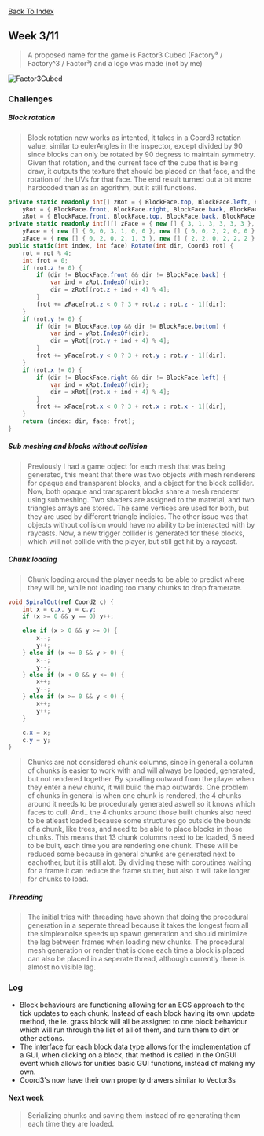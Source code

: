 [Back To Index](../index.md)

## Week 3/11

> A proposed name for the game is Factor3 Cubed (Factory³ / Factory^3 / Factor³) and a logo was made (not by me)


![Factor3Cubed](../images/factor3logo.png)

### Challenges
##### Block rotation
> Block rotation now works as intented, it takes in a Coord3 rotation value, similar to eulerAngles in the inspector, except divided by 90 since blocks can only be rotated by 90 degress to maintain symmetry. Given that rotation, and the current face of the cube that is being draw, it outputs the texture that should be placed on that face, and the rotation of the UVs for that face. The end result turned out a bit more hardcoded than as an agorithm, but it still functions.

```cs
private static readonly int[] zRot = { BlockFace.top, BlockFace.left, BlockFace.bottom, BlockFace.right },
    yRot = { BlockFace.front, BlockFace.right, BlockFace.back, BlockFace.left },
    xRot = { BlockFace.front, BlockFace.top, BlockFace.back, BlockFace.bottom };
private static readonly int[][] zFace = { new [] { 3, 1, 3, 3, 3, 3 }, new [] { 2, 2, 2, 2, 2, 2, }, new [] { 1, 3, 1, 1, 1, 1 } },
    yFace = { new [] { 0, 0, 3, 1, 0, 0 }, new [] { 0, 0, 2, 2, 0, 0 }, new [] { 0, 0, 1, 3, 0, 0, } },
    xFace = { new [] { 0, 2, 0, 2, 1, 3 }, new [] { 2, 2, 0, 2, 2, 2 }, new [] { 0, 2, 2, 0, 3, 1 } };
public static(int index, int face) Rotate(int dir, Coord3 rot) {
    rot = rot % 4;
    int frot = 0;
    if (rot.z != 0) {
        if (dir != BlockFace.front && dir != BlockFace.back) {
            var ind = zRot.IndexOf(dir);
            dir = zRot[(rot.z + ind + 4) % 4];
        }
        frot += zFace[rot.z < 0 ? 3 + rot.z : rot.z - 1][dir];
    }
    if (rot.y != 0) {
        if (dir != BlockFace.top && dir != BlockFace.bottom) {
            var ind = yRot.IndexOf(dir);
            dir = yRot[(rot.y + ind + 4) % 4];
        }
        frot += yFace[rot.y < 0 ? 3 + rot.y : rot.y - 1][dir];
    }
    if (rot.x != 0) {
        if (dir != BlockFace.right && dir != BlockFace.left) {
            var ind = xRot.IndexOf(dir);
            dir = xRot[(rot.x + ind + 4) % 4];
        }
        frot += xFace[rot.x < 0 ? 3 + rot.x : rot.x - 1][dir];
    }
    return (index: dir, face: frot);
}
```

##### Sub meshing and blocks without collision
> Previously I had a game object for each mesh that was being generated, this meant that there was two objects with mesh renderers for opaque and transparent blocks, and a object for the block collider. Now, both opaque and transparent blocks share a mesh renderer using submeshing. Two shaders are assigned to the material, and two triangles arrays are stored. The same vertices are used for both, but they are used by different triangle indicies. The other issue was that objects without collision would have no ability to be interacted with by raycasts. Now, a new trigger collider is generated for these blocks, which will not collide with the player, but still get hit by a raycast.


##### Chunk loading
> Chunk loading around the player needs to be able to predict where they will be, while not loading too many chunks to drop framerate. 

```cs
void SpiralOut(ref Coord2 c) {
    int x = c.x, y = c.y;
    if (x >= 0 && y == 0) y++;

    else if (x > 0 && y >= 0) {
        x--;
        y++;
    } else if (x <= 0 && y > 0) {
        x--;
        y--;
    } else if (x < 0 && y <= 0) {
        x++;
        y--;
    } else if (x >= 0 && y < 0) {
        x++;
        y++;
    }

    c.x = x;
    c.y = y;
}
```

> Chunks are not considered chunk columns, since in general a column of chunks is easier to work with and will always be loaded, generated, but not rendered together. By spiralling outward from the player when they enter a new chunk, it will build the map outwards. One problem of chunks in general is when one chunk is rendered, the 4 chunks around it needs to be proceduraly generated aswell so it knows which faces to cull. And.. the 4 chunks around those built chunks also need to be atleast loaded because some structures go outside the bounds of a chunk, like trees, and need to be able to place blocks in those chunks. This means that 13 chunk columns need to be loaded, 5 need to be built, each time you are rendering one chunk. These will be reduced some because in general chunks are generated next to eachother, but it is still alot. By dividing these with coroutines waiting for a frame it can reduce the frame stutter, but also it will take longer for chunks to load.

##### Threading
> The initial tries with threading have shown that doing the procedural generation in a seperate thread because it takes the longest from all the simplexnoise speeds up spawn generation and should minimize the lag between frames when loading new chunks. The procedural mesh generation or render that is done each time a block is placed can also be placed in a seperate thread, although currently there is almost no visible lag.


### Log
- Block behaviours are functioning allowing for an ECS approach to the tick updates to each chunk. Instead of each block having its own update method, the ie. grass block will all be assigned to one block behaviour which will run through the list of all of them, and turn them to dirt or other actions.
- The interface for each block data type allows for the implementation of a GUI, when clicking on a block, that method is called in the OnGUI event which allows for unities basic GUI functions, instead of making my own.
- Coord3's now have their own property drawers similar to Vector3s


#### Next week
> Serializing chunks and saving them instead of re generating them each time they are loaded.